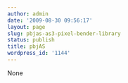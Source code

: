 ```yaml
---
author: admin
date: '2009-08-30 09:56:17'
layout: page
slug: pbjas-as3-pixel-bender-library
status: publish
title: pbjAS
wordpress_id: '1144'
---
```


None

